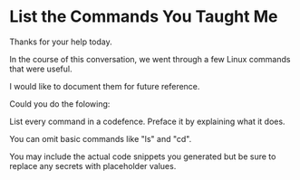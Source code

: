 # List the Commands You Taught Me

Thanks for your help today.

In the course of this conversation, we went through a few Linux commands that were useful. 

I would like to document them for future reference. 

Could you do the folowing:

List every command in a codefence. Preface it by explaining what it does. 

You can omit basic commands like "ls" and "cd". 

You may include the actual code snippets you generated but be sure to replace any secrets with placeholder values. 